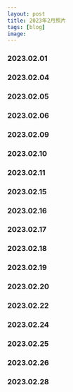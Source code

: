 ```yaml
---
layout: post
title: 2023年2月照片
tags: [blog]
image: 
---
```


### 2023.02.01

<ul id="image-2023-02-01" class="image-gallery"></ul>

### 2023.02.04

<ul id="image-2023-02-04" class="image-gallery"></ul>

### 2023.02.05

<ul id="image-2023-02-05" class="image-gallery"></ul>

### 2023.02.06

<ul id="image-2023-02-06" class="image-gallery"></ul>

### 2023.02.09

<ul id="image-2023-02-09" class="image-gallery"></ul>

### 2023.02.10

<ul id="image-2023-02-10" class="image-gallery"></ul>

### 2023.02.11

<ul id="image-2023-02-11" class="image-gallery"></ul>

### 2023.02.15

<ul id="image-2023-02-15" class="image-gallery"></ul>

### 2023.02.16

<ul id="image-2023-02-16" class="image-gallery"></ul>

### 2023.02.17

<ul id="image-2023-02-17" class="image-gallery"></ul>

### 2023.02.18

<ul id="image-2023-02-18" class="image-gallery"></ul>

### 2023.02.19

<ul id="image-2023-02-19" class="image-gallery"></ul>

### 2023.02.20

<ul id="image-2023-02-20" class="image-gallery"></ul>

### 2023.02.22

<ul id="image-2023-02-22" class="image-gallery"></ul>

### 2023.02.24

<ul id="image-2023-02-24" class="image-gallery"></ul>

### 2023.02.25

<ul id="image-2023-02-25" class="image-gallery"></ul>

### 2023.02.26

<ul id="image-2023-02-26" class="image-gallery"></ul>

### 2023.02.28

<ul id="image-2023-02-28" class="image-gallery"></ul>